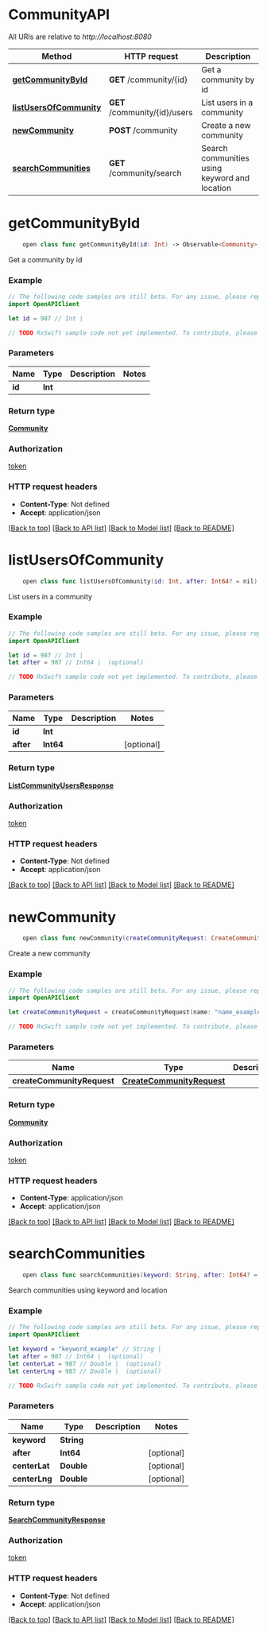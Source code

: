 # CommunityAPI

All URIs are relative to *http://localhost:8080*

Method | HTTP request | Description
------------- | ------------- | -------------
[**getCommunityById**](CommunityAPI.md#getcommunitybyid) | **GET** /community/{id} | Get a community by id
[**listUsersOfCommunity**](CommunityAPI.md#listusersofcommunity) | **GET** /community/{id}/users | List users in a community
[**newCommunity**](CommunityAPI.md#newcommunity) | **POST** /community | Create a new community
[**searchCommunities**](CommunityAPI.md#searchcommunities) | **GET** /community/search | Search communities using keyword and location


# **getCommunityById**
```swift
    open class func getCommunityById(id: Int) -> Observable<Community>
```

Get a community by id

### Example 
```swift
// The following code samples are still beta. For any issue, please report via http://github.com/OpenAPITools/openapi-generator/issues/new
import OpenAPIClient

let id = 987 // Int | 

// TODO RxSwift sample code not yet implemented. To contribute, please open a ticket via http://github.com/OpenAPITools/openapi-generator/issues/new
```

### Parameters

Name | Type | Description  | Notes
------------- | ------------- | ------------- | -------------
 **id** | **Int** |  | 

### Return type

[**Community**](Community.md)

### Authorization

[token](../README.md#token)

### HTTP request headers

 - **Content-Type**: Not defined
 - **Accept**: application/json

[[Back to top]](#) [[Back to API list]](../README.md#documentation-for-api-endpoints) [[Back to Model list]](../README.md#documentation-for-models) [[Back to README]](../README.md)

# **listUsersOfCommunity**
```swift
    open class func listUsersOfCommunity(id: Int, after: Int64? = nil) -> Observable<ListCommunityUsersResponse>
```

List users in a community

### Example 
```swift
// The following code samples are still beta. For any issue, please report via http://github.com/OpenAPITools/openapi-generator/issues/new
import OpenAPIClient

let id = 987 // Int | 
let after = 987 // Int64 |  (optional)

// TODO RxSwift sample code not yet implemented. To contribute, please open a ticket via http://github.com/OpenAPITools/openapi-generator/issues/new
```

### Parameters

Name | Type | Description  | Notes
------------- | ------------- | ------------- | -------------
 **id** | **Int** |  | 
 **after** | **Int64** |  | [optional] 

### Return type

[**ListCommunityUsersResponse**](ListCommunityUsersResponse.md)

### Authorization

[token](../README.md#token)

### HTTP request headers

 - **Content-Type**: Not defined
 - **Accept**: application/json

[[Back to top]](#) [[Back to API list]](../README.md#documentation-for-api-endpoints) [[Back to Model list]](../README.md#documentation-for-models) [[Back to README]](../README.md)

# **newCommunity**
```swift
    open class func newCommunity(createCommunityRequest: CreateCommunityRequest) -> Observable<Community>
```

Create a new community

### Example 
```swift
// The following code samples are still beta. For any issue, please report via http://github.com/OpenAPITools/openapi-generator/issues/new
import OpenAPIClient

let createCommunityRequest = createCommunityRequest(name: "name_example", description: "description_example", location: location(lat: 123, lng: 123)) // CreateCommunityRequest | 

// TODO RxSwift sample code not yet implemented. To contribute, please open a ticket via http://github.com/OpenAPITools/openapi-generator/issues/new
```

### Parameters

Name | Type | Description  | Notes
------------- | ------------- | ------------- | -------------
 **createCommunityRequest** | [**CreateCommunityRequest**](CreateCommunityRequest.md) |  | 

### Return type

[**Community**](Community.md)

### Authorization

[token](../README.md#token)

### HTTP request headers

 - **Content-Type**: application/json
 - **Accept**: application/json

[[Back to top]](#) [[Back to API list]](../README.md#documentation-for-api-endpoints) [[Back to Model list]](../README.md#documentation-for-models) [[Back to README]](../README.md)

# **searchCommunities**
```swift
    open class func searchCommunities(keyword: String, after: Int64? = nil, centerLat: Double? = nil, centerLng: Double? = nil) -> Observable<SearchCommunityResponse>
```

Search communities using keyword and location

### Example 
```swift
// The following code samples are still beta. For any issue, please report via http://github.com/OpenAPITools/openapi-generator/issues/new
import OpenAPIClient

let keyword = "keyword_example" // String | 
let after = 987 // Int64 |  (optional)
let centerLat = 987 // Double |  (optional)
let centerLng = 987 // Double |  (optional)

// TODO RxSwift sample code not yet implemented. To contribute, please open a ticket via http://github.com/OpenAPITools/openapi-generator/issues/new
```

### Parameters

Name | Type | Description  | Notes
------------- | ------------- | ------------- | -------------
 **keyword** | **String** |  | 
 **after** | **Int64** |  | [optional] 
 **centerLat** | **Double** |  | [optional] 
 **centerLng** | **Double** |  | [optional] 

### Return type

[**SearchCommunityResponse**](SearchCommunityResponse.md)

### Authorization

[token](../README.md#token)

### HTTP request headers

 - **Content-Type**: Not defined
 - **Accept**: application/json

[[Back to top]](#) [[Back to API list]](../README.md#documentation-for-api-endpoints) [[Back to Model list]](../README.md#documentation-for-models) [[Back to README]](../README.md)

